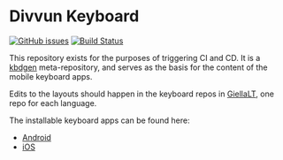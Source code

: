 # Divvun Keyboard

[![GitHub issues](https://img.shields.io/github/issues-raw/divvun/divvun-keyboard)](https://github.com/divvun/divvun-keyboard/issues)
[![Build Status](https://github.com/divvun/divvun-keyboard/workflows/CI/badge.svg)](https://github.com/divvun/divvun-keyboard/actions)

This repository exists for the purposes of triggering CI and CD. It is a [kbdgen](https://github.com/divvun/kbdgen) meta-repository, and serves as the basis for the content of the mobile keyboard apps.

Edits to the layouts should happen in the keyboard repos in [GiellaLT](https://github.com/giellalt?q=keyboard-&type=&language=&sort=), one repo for each language.

The installable keyboard apps can be found here:

- [Android](https://play.google.com/store/apps/details?id=no.uit.giella.keyboards.Sami)
- [iOS](https://apps.apple.com/th/app/sami-keyboards/id948386025)
